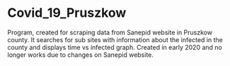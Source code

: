 # Covid_19_Pruszkow
Program, created for scraping data from Sanepid website in Pruszkow county.
It searches for sub sites with information about the infected in the county and displays time vs infected graph.
Created in early 2020 and no longer works due to changes on Sanepid website.
